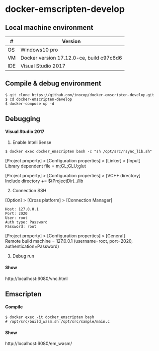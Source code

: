 # docker-emscripten-develop

## Local machine environment

| #   | Version |
| --- | ---|
| OS  | Windows10 pro |
| VM  | Docker version 17.12.0-ce, build c97c6d6 |
| IDE | Visual Studio 2017 |


## Compile & debug environment
```
$ git clone https://github.com/inocop/docker-emscripten-develop.git
$ cd docker-emscripten-develop
$ docker-compose up -d
```

## Debugging

#### Visual Studio 2017

1. Enable IntelliSense
```
$ docker exec docker_emscripten bash -c "sh /opt/src/rsync_lib.sh"
```

[Project property] > [Configuration properties] > [Linker] > [Input]  
Library dependent file = m;GL;GLU;glut

[Project property] > [Configuration properties] > [VC++ directory]  
Include directory += $(ProjectDir)../lib

2. Connection SSH

[Option] > [Cross platform] > [Connection Manager]
```
Host: 127.0.0.1
Port: 2020
User: root
Auth type: Password
Password: root
```

[Project property] > [Configuration properties] > [General]  
Remote build machine = 127.0.0.1 (username=root, port=2020, authentication=Password)

3. Debug run

#### Show

http://localhost:6080/vnc.html


## Emscripten

#### Compile
```
$ docker exec -it docker_emscripten bash
# /opt/src/build_wasm.sh /opt/src/sample/main.c
```

#### Show

http://localhost:6080/em_wasm/